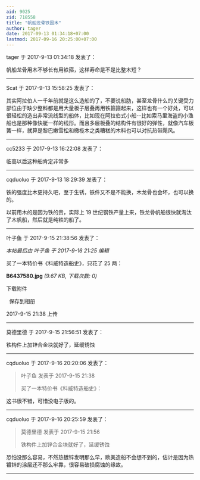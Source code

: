 ```yaml
---
aid: 9025
zid: 718558
title: "帆船龙骨铁固木"
author: tager
date: 2017-09-13 01:34:18+07:00
lastmod: 2017-09-16 20:25:00+07:00
---
```


tager 于 2017-9-13 01:34:18 发表了：

帆船龙骨用木不够长有用铁箍，这样寿命是不是比整木短？

---

Scat 于 2017-9-13 15:58:25 发表了：

其实阿拉伯人一千年前就是这么造船的了，不要说船肋，甚至龙骨什么的关键受力部位由于缺少整料都是用大量板子层叠再用铁箍箍起来，这样也有一个好处，可以很轻松的造出非常流线型的船体，比如现在阿拉伯式小船--比如索马里海盗的小渔船也是那种像快艇一样的线形。而且多层板叠的结构件有很好的弹性，就像汽车板簧一样，就算是黎巴嫩雪松和橄榄木之类糟糕的木料也可以对抗热带飓风。

---

cc5233 于 2017-9-13 16:22:08 发表了：

临高以后这种船肯定非常多

---

cqduoluo 于 2017-9-13 18:29:39 发表了：

铁的强度比木更持久吧，至于生锈，铁件又不是不能换，木龙骨也会坏，也可以换的。

以前用木的是因为铁的贵，实际上 19 世纪钢铁产量上来，铁龙骨帆船很快就淘汰了木帆船，然后就是纯铁的船了。

---

叶子鱼 于 2017-9-15 21:38:56 发表了：

_本帖最后由 叶子鱼 于 2017-9-16 21:25 编辑_

买了一本特价书《科威特造船史》，只花了 25 两：

**B6437580.jpg** _(9.67 KB, 下载次数: 0)_

下载附件

&nbsp;
保存到相册

2017-9-15 21:38 上传

---

莫德里德 于 2017-9-15 21:56:51 发表了：

铁构件上加锌合金块就好了，延缓锈蚀

---

cqduoluo 于 2017-9-16 20:20:06 发表了：

> 叶子鱼 发表于 2017-9-15 21:38
>
> 买了一本特价书《科威特造船史》：

这书很不错，可惜没电子版的。

---

cqduoluo 于 2017-9-16 20:25:59 发表了：

> 莫德里德 发表于 2017-9-15 21:56
>
> 铁构件上加锌合金块就好了，延缓锈蚀

恐怕没那么容易，不然热镀锌发明那么早，欧美造船不会想不到的，估计是因为热镀锌的涂层还不那么牢靠，很容易破损腐蚀的缘故。

---
